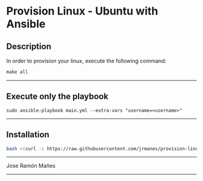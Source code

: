 # Provision Linux - Ubuntu with Ansible

## Description
In order to provision your linux, execute the following command:

```Makefile
make all
```

---

## Execute only the playbook
```ansible-playbook
sudo ansible-playbook main.yml --extra-vars "username=<username>"
```

---

## Installation
```bash
bash <(curl -s https://raw.githubusercontent.com/jrmanes/provision-linux/master/start.sh)
```

---
Jose Ramón Mañes

---

